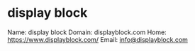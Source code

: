 
# display block

Name: display block
Domain: displayblock.com
Home: https://www.displayblock.com/
Email: info@displayblock.com
